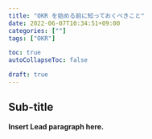 ```yaml
---
title: "OKR を始める前に知っておくべきこと"
date: 2022-06-07T10:34:51+09:00
categories: [""]
tags: ["OKR"]

toc: true
autoCollapseToc: false

draft: true
---
```


## Sub-title

**Insert Lead paragraph here.**
